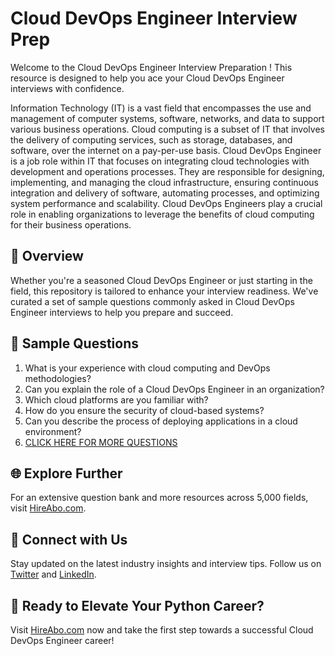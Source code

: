 # Cloud DevOps Engineer Interview Prep

Welcome to the Cloud DevOps Engineer Interview Preparation ! This resource is designed to help you ace your Cloud DevOps Engineer interviews with confidence.

Information Technology (IT) is a vast field that encompasses the use and management of computer systems, software, networks, and data to support various business operations. Cloud computing is a subset of IT that involves the delivery of computing services, such as storage, databases, and software, over the internet on a pay-per-use basis. Cloud DevOps Engineer is a job role within IT that focuses on integrating cloud technologies with development and operations processes. They are responsible for designing, implementing, and managing the cloud infrastructure, ensuring continuous integration and delivery of software, automating processes, and optimizing system performance and scalability. Cloud DevOps Engineers play a crucial role in enabling organizations to leverage the benefits of cloud computing for their business operations.

## 🚀 Overview

Whether you're a seasoned Cloud DevOps Engineer or just starting in the field, this repository is tailored to enhance your interview readiness. We've curated a set of sample questions commonly asked in Cloud DevOps Engineer interviews to help you prepare and succeed.

## 📝 Sample Questions

1. What is your experience with cloud computing and DevOps methodologies?
2. Can you explain the role of a Cloud DevOps Engineer in an organization?
3. Which cloud platforms are you familiar with?
4. How do you ensure the security of cloud-based systems?
5. Can you describe the process of deploying applications in a cloud environment?
6. [CLICK HERE FOR MORE QUESTIONS](https://hireabo.com/job/0_4_5/Cloud%20DevOps%20Engineer)

## 🌐 Explore Further

For an extensive question bank and more resources across 5,000 fields, visit [HireAbo.com](https://www.hireabo.com).

## 📱 Connect with Us

Stay updated on the latest industry insights and interview tips. Follow us on [Twitter](https://twitter.com/hireabo) and [LinkedIn](https://www.linkedin.com/in/hire-abo-3609972a8/).

## 🚀 Ready to Elevate Your Python Career?

Visit [HireAbo.com](https://www.hireabo.com) now and take the first step towards a successful Cloud DevOps Engineer career!